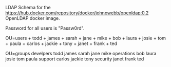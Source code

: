 
LDAP Schema for the https://hub.docker.com/repository/docker/johnowebb/openldap:0.2 OpenLDAP docker image.

Password for all users is "Passw0rd".

OU=users
    + todd
    + james
    + sarah
    + jane
    + mike
    + bob
    + laura
    + josie
    + tom
    + paula
    + carlos
    + jackie
    + tony
    + janet
    + frank
    + ted

OU=groups
    develpers
        todd
        james
        sarah
        jane
        mike
    operations
        bob
        laura
        josie
        tom
        paula
    support
        carlos
        jackie
        tony
    security
        janet
        frank
        ted